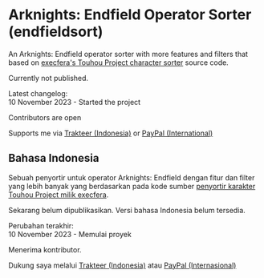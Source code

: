 # Arknights: Endfield Operator Sorter (endfieldsort)
An Arknights: Endfield operator sorter with more features and filters that based on [execfera's Touhou Project character sorter](https://tohosort.frelia.my/) source code.

Currently not published.

Latest changelog:<br>
10 November 2023 - Started the project

Contributors are open

Supports me via [Trakteer (Indonesia)](https://trakteer.id/ufalsalman/tip) or [PayPal (International)](https://paypal.me/ufalsalman)

## Bahasa Indonesia

Sebuah penyortir untuk operator Arknights: Endfield dengan fitur dan filter yang lebih banyak yang berdasarkan pada kode sumber [penyortir karakter Touhou Project milik execfera](https://tohosort.frelia.my/).

Sekarang belum dipublikasikan. Versi bahasa Indonesia belum tersedia.

Perubahan terakhir:<br>
10 November 2023 - Memulai proyek

Menerima kontributor.

Dukung saya melalui [Trakteer (Indonesia)](https://trakteer.id/ufalsalman/tip) atau [PayPal (Internasional)](https://paypal.me/ufalsalman)